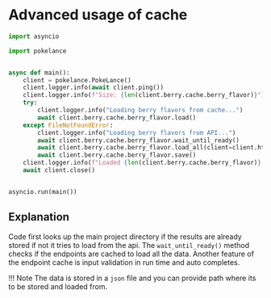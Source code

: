# Advanced usage of cache

```python
import asyncio

import pokelance


async def main():
    client = pokelance.PokeLance()
    client.logger.info(await client.ping())
    client.logger.info(f"Size: {len(client.berry.cache.berry_flavor)}")
    try:
        client.logger.info("Loading berry flavors from cache...")
        await client.berry.cache.berry_flavor.load()
    except FileNotFoundError:
        client.logger.info("Loading berry flavors from API...")
        await client.berry.cache.berry_flavor.wait_until_ready()
        await client.berry.cache.berry_flavor.load_all(client=client.http)
        await client.berry.cache.berry_flavor.save()
    client.logger.info(f"Loaded {len(client.berry.cache.berry_flavor)} berry flavors.")
    await client.close()


asyncio.run(main())
```

## Explanation

Code first looks up the main project directory if the results are already stored if not it tries to load from the api.
The `wait_until_ready()` method checks if the endpoints are cached to load all the data. Another feature of the endpoint cache is input validation in run time and auto completes.

!!! Note
    The data is stored in a `json` file and you can provide path where its to be stored and loaded from.